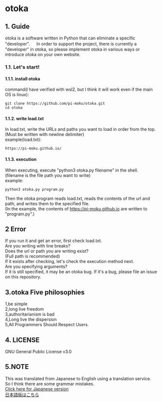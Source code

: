# otoka
<!--In today's world, there are specific individuals, communities, corporations, etc. who are software developers.--  

However, if that is the case, the whereabouts of the software will depend on the developer, and the user will be swayed.  
In order to overcome such a situation, I created software "otoka" that can be freely customized by users and whose developer does not depend on specific individuals, communities, corporations, etc.  
## otoka's "developer"
In the previous section, I said, "It's not good to have a developer."  
However, otoka also has a "developer" (the originator) (I am), and such a situation is very bad.  
Therefore, please feel free to release your otoka code (according to the GPL license).  
You can also introduce it on your home page, etc., and indicate what to write in load.txt.  
## 
--->
## 1. Guide
otoka is a software written in Python that can eliminate a specific "developer".  　
In order to support the project, there is currently a "developer" in otoka, so please implement otoka in various ways or introduce otoka on your own website.  
### 1.1. Let's start!
#### 1.1.1. install otoka
command(I have verified with wsl2, but I think it will work even if the main OS is linux):  
```
git clone https://github.com/pi-moku/otoka.git
cd otoka
```  
#### 1.1.2. write load.txt
In load.txt, write the URLs and paths you want to load in order from the top.  (Must be written with newline delimiter)  
example(load.txt):  
```
https://pi-moku.github.io/
```  
#### 1.1.3. execution
When executing, execute "python3 otoka.py filename" in the shell. (filename is the file path you want to write)  
example:  
```
python3 otoka.py program.py
```
Then the otoka program reads load.txt, reads the contents of the url and path, and writes them to the specified file.  
(In the example, the contents of https://pi-moku.github.io are written to "program.py".)  
## 2 Error
If you run it and get an error, first check load.txt.  
Are you writing with line breaks?  
Does the url or path you are writing exist?  
(Full path is recommended)  
If it exists after checking, let's check the execution method next.  
Are you specifying arguments?  
If it is still specified, it may be an otoka bug. If it's a bug, please file an issue on this repository.  
## 3.otoka Five philosophies
1,be simple  
2,long live freedom  
3,authoritarianism is bad  
4,Long live the dispersion  
5,All Programmers Should Respect Users.  
## 4. LICENSE
GNU General Public License v3.0  
## 5.NOTE
This was translated from Japanese to English using a translation service.  
So I think there are some grammar mistakes.  
[Click here for Japanese version](JA.md)  
[日本語版はこちら](JA.md)  
